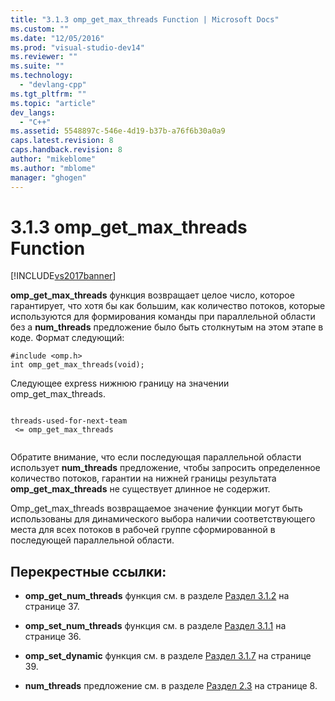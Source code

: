 ```yaml
---
title: "3.1.3 omp_get_max_threads Function | Microsoft Docs"
ms.custom: ""
ms.date: "12/05/2016"
ms.prod: "visual-studio-dev14"
ms.reviewer: ""
ms.suite: ""
ms.technology: 
  - "devlang-cpp"
ms.tgt_pltfrm: ""
ms.topic: "article"
dev_langs: 
  - "C++"
ms.assetid: 5548897c-546e-4d19-b37b-a76f6b30a0a9
caps.latest.revision: 8
caps.handback.revision: 8
author: "mikeblome"
ms.author: "mblome"
manager: "ghogen"
---
```

# 3.1.3 omp_get_max_threads Function
[!INCLUDE[vs2017banner](../../assembler/inline/includes/vs2017banner.md)]

**omp\_get\_max\_threads** функция возвращает целое число, которое гарантирует, что хотя бы как большим, как количество потоков, которые используются для формирования команды при параллельной области без a  **num\_threads** предложение было быть столкнутым на этом этапе в коде.  Формат следующий:  
  
```  
#include <omp.h>  
int omp_get_max_threads(void);  
```  
  
 Следующее express нижнюю границу на значении omp\_get\_max\_threads.  
  
```  
  
threads-used-for-next-team  
 <= omp_get_max_threads  
  
```  
  
 Обратите внимание, что если последующая параллельной области использует **num\_threads** предложение, чтобы запросить определенное количество потоков, гарантии на нижней границы результата  **omp\_get\_max\_threads** не существует длинное не содержит.  
  
 Omp\_get\_max\_threads возвращаемое значение функции могут быть использованы для динамического выбора наличии соответствующего места для всех потоков в рабочей группе сформированной в последующей параллельной области.  
  
## Перекрестные ссылки:  
  
-   **omp\_get\_num\_threads** функция см. в разделе  [Раздел 3.1.2](../../parallel/openmp/3-1-2-omp-get-num-threads-function.md) на странице 37.  
  
-   **omp\_set\_num\_threads** функция см. в разделе  [Раздел 3.1.1](../../parallel/openmp/3-1-1-omp-set-num-threads-function.md) на странице 36.  
  
-   **omp\_set\_dynamic** функция см. в разделе  [Раздел 3.1.7](../../parallel/openmp/3-1-7-omp-set-dynamic-function.md) на странице 39.  
  
-   **num\_threads** предложение см. в разделе  [Раздел 2.3](../../parallel/openmp/2-3-parallel-construct.md) на странице 8.